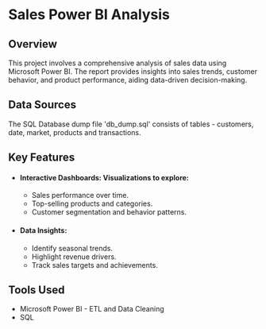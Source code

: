 # Sales Power BI Analysis

## Overview
This project involves a comprehensive analysis of sales data using Microsoft Power BI. The report provides insights into sales trends, customer behavior, and product performance, aiding data-driven decision-making.

## Data Sources
The SQL Database dump file 'db_dump.sql' consists of tables - customers, date, market, products and transactions.

## Key Features
- #### Interactive Dashboards: Visualizations to explore:
  - Sales performance over time.
  - Top-selling products and categories.
  - Customer segmentation and behavior patterns.
- #### Data Insights:
  - Identify seasonal trends.
  - Highlight revenue drivers.
  - Track sales targets and achievements.

## Tools Used
- Microsoft Power BI - ETL and Data Cleaning
- SQL





